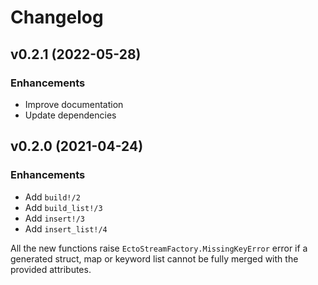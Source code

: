# Changelog

## v0.2.1 (2022-05-28)

### Enhancements

  * Improve documentation
  * Update dependencies

## v0.2.0 (2021-04-24)

### Enhancements

  * Add `build!/2`
  * Add `build_list!/3`
  * Add `insert!/3`
  * Add `insert_list!/4`

All the new functions raise `EctoStreamFactory.MissingKeyError` error if a generated struct, map or keyword list cannot be fully merged with the provided attributes.
